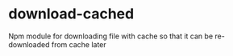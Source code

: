 # download-cached
Npm module for downloading file with cache so that it can be re-downloaded from cache later
